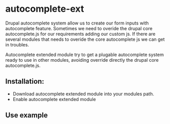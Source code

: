 autocomplete-ext
================
<p>
    Drupal autocomplete system allow us to create our form inputs with autocomplete feature. Sometimes we need to overide
    the drupal core autocomplete.js for our requirements adding our custom js. If there are several modules that needs to overide
    the core autocomplete js we can get in troubles.
</p>
<p>
    Autocomplete extended module try to get a plugable autocomplete system ready to use in other modules, avoiding override
    directly the drupal core autocomplete.js.
</p>

<h2>Installation:</h2>
<ul>
    <li>Download autocomplete extended module into your modules path.</li>
    <li>Enable autocomplete extended module</li>
</ul>

<h2>Use example</h2>


